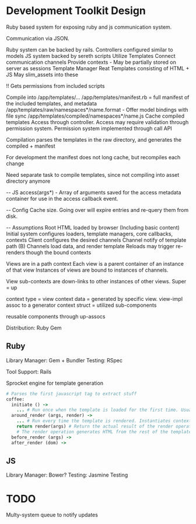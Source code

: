 # Development Toolkit Design

Ruby based system for exposing ruby and js communication system.

Communication via JSON.

Ruby system can be backed by rails.
  Controllers configured similar to models
JS system backed by sereth scripts
  Utilize Templates
  Connect communication channels
  Provide contexts - May be partially stored on server as sessions
Template Manager
  Reat Templates consisting of HTML + JS
  May slim_assets into these

  !! Gets permissions from included scripts

Compile into /app/templates/... 
  /app/templates/manifest.rb = full manifest of the included templates, and metadata
  /app/templates/raw/namespaces*/name.format - Offer model bindings with file sync
  /app/templates/compiled/namespaces*/name.js
    Cache compiled templates
  Access through controller. Access may require validation through permission system.
    Permission system implemented through call API

  Compilation parses the templates in the raw directory, and generates the compiled + manifest

  For development the manifest does not long cache, but recompiles each change

Need separate task to compile templates, since not compiling into asset directory anymore

-- JS 
  access(args*) - Array of arguments saved for the access metadata container for use in the
    access callback event.


-- Config
  Cache size. Going over will expire entries and re-query them from disk.

-- Assumptions
  Root HTML loaded by browser (Including basic content)
  Initial system configures loaders, template managers, core callbacks, contexts
  Client configures the desired channels
    Channel notify of template path (B)
  Channels load data, and render template
    Reloads may trigger re-renders though the bound contexts

Views are in a path context
  Each view is a parent container of an instance of that view
  Instances of views are bound to instances of channels.

  View sub-contexts are down-links to other instances of other views. Super = up

  context type = view
  context data = generated by specific view. view-impl assoc to a generator
  context struct = utilized sub-components

  reusable components through up-assocs


Distribution: Ruby Gem


## Ruby
  Library Manager: Gem + Bundler
  Testing: RSpec

  Tool Support: Rails

  Sprocket engine for template generation

```ruby
# Parses the first javascript tag to extract stuff
coffee:
  initiate () ->
    ... # Run once when the template is loaded for the first time. Usually populates context
  around_render (args, render) ->
    ... # Run every time the template is rendered. Instantiates context. All args 
    return render(args) # Return the actual result of the render operation
    # The render operation generates HTML from the rest of the template
  before_render (args) ->
  after_render (dom) ->
```

## JS
  Library Manager: Bower?
  Testing: Jasmine Testing

# TODO
Multy-system queue to notify updates